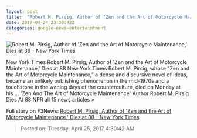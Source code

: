 ```yaml
---
layout: post
title:  "Robert M. Pirsig, Author of 'Zen and the Art of Motorcycle Maintenance,' Dies at 88 - New York Times"
date: 2017-04-24 23:30:42Z
categories: google-news-entertaintment
---
```


![Robert M. Pirsig, Author of 'Zen and the Art of Motorcycle Maintenance,' Dies at 88 - New York Times](https://static01.nyt.com/images/2017/04/25/arts/PIRSIG1/PIRSIG1-facebookJumbo.jpg)

New York Times Robert M. Pirsig, Author of 'Zen and the Art of Motorcycle Maintenance,' Dies at 88 New York Times Robert M. Pirsig, whose “Zen and the Art of Motorcycle Maintenance,” a dense and discursive novel of ideas, became an unlikely publishing phenomenon in the mid-1970s and a touchstone in the waning days of the counterculture, died on Monday at his ... 'Zen And The Art of Motorcycle Maintenance' Author Robert M. Pirsig Dies At 88 NPR all 15 news articles »


Full story on F3News: [Robert M. Pirsig, Author of 'Zen and the Art of Motorcycle Maintenance,' Dies at 88 - New York Times](http://www.f3nws.com/n/JXXKxC)

> Posted on: Tuesday, April 25, 2017 4:30:42 AM
